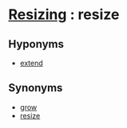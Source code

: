 # [Resizing][1] : resize

## Hyponyms

  - [extend](extend.md)

## Synonyms

  - [grow](grow.md)
  - [resize](resize.md)

[1]: README.md
